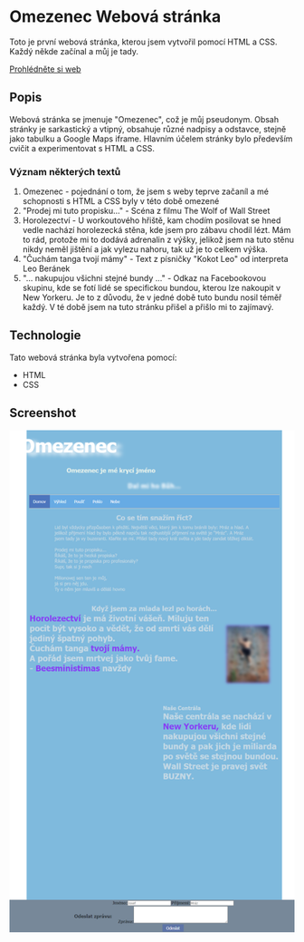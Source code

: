 # Omezenec Webová stránka
Toto je první webová stránka, kterou jsem vytvořil pomocí HTML a CSS. Každý někde začínal a můj je tady.

[Prohlédněte si web](fryerzabijak.github.io/omezenec-website/)

## Popis
Webová stránka se jmenuje "Omezenec", což je můj pseudonym. Obsah stránky je sarkastický a vtipný, obsahuje různé nadpisy a odstavce, stejně jako tabulku a Google Maps iframe. 
Hlavním účelem stránky bylo především cvičit a experimentovat s HTML a CSS.

### Význam některých textů
1. Omezenec - pojednání o tom, že jsem s weby teprve začaníl a mé schopnosti s HTML a CSS byly v této době omezené
2. "Prodej mi tuto propisku..." - Scéna z filmu The Wolf of Wall Street
3. Horolezectví - U workoutového hřiště, kam chodím posilovat se hned vedle nachází horolezecká stěna, kde jsem pro zábavu chodil lézt. Mám to rád, protože mi to dodává adrenalin z výšky, jelikož jsem na tuto stěnu nikdy neměl jištění a jak vylezu nahoru, tak už je to celkem výška.
4. "Čuchám tanga tvojí mámy" - Text z písničky "Kokot Leo" od interpreta Leo Beránek
5. "... nakupujou všichni stejné bundy ..." - Odkaz na Facebookovou skupinu, kde se fotí lidé se specifickou bundou, kterou lze nakoupit v New Yorkeru. Je to z důvodu, že v jedné době tuto bundu nosil téměř každý. V té době jsem na tuto stránku přišel a přišlo mi to zajímavý.

## Technologie
Tato webová stránka byla vytvořena pomocí:
- HTML
- CSS

## Screenshot
![Screenshot webové stránky](https://raw.githubusercontent.com/FryerZabijak/omezenec-website/master/fryerzabijak.github.io_omezenec-website_.png)
